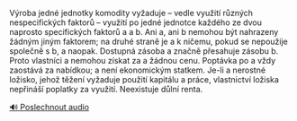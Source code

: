 
Výroba jedné jednotky komodity vyžaduje – vedle využití různých nespecifických faktorů – využití po jedné jednotce každého ze dvou naprosto specifických faktorů a a b. Ani a, ani b nemohou být nahrazeny žádným jiným faktorem; na druhé straně je a k ničemu, pokud se nepoužije společně s b, a naopak. Dostupná zásoba a značně přesahuje zásobu b. Proto vlastníci a nemohou získat za a žádnou cenu. Poptávka po a vždy zaostává za nabídkou; a není ekonomickým statkem. Je-li a nerostné ložisko, jehož těžení vyžaduje použití kapitálu a práce, vlastnictví ložiska nepřináší poplatky za využití. Neexistuje důlní renta.

[🔊 Poslechnout audio](/data/7-paragraphs/audio/chapter_69/para_001-Vroba-jedn-jednotky-komodity-vyaduje-vedle-vy.mp3)
